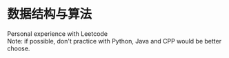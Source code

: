 # 数据结构与算法
 Personal experience with Leetcode  
 Note: if possible, don't practice with Python, Java and CPP would be better choose.
